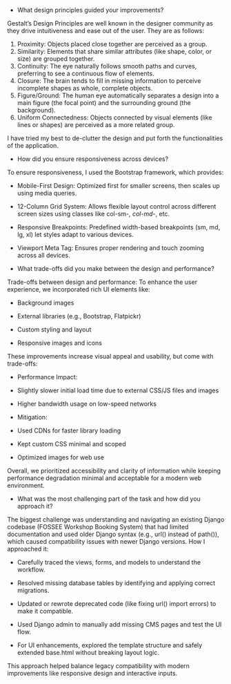 ﻿* What design principles guided your improvements?
        
Gestalt’s Design Principles are well known in the designer community as they drive intuitiveness and ease out of the user. They 	are as follows:
   1. Proximity:
	Objects placed close together are perceived as a group. 
   2. Similarity:
	Elements that share similar attributes (like shape, color, or size) are grouped together. 
   3. Continuity:
	The eye naturally follows smooth paths and curves, preferring to see a continuous flow of elements. 
   4. Closure:
	The brain tends to fill in missing information to perceive incomplete shapes as whole, complete objects. 
   5. Figure/Ground:
	The human eye automatically separates a design into a main figure (the focal point) and the surrounding ground (the background). 
   6. Uniform Connectedness:
	Objects connected by visual elements (like lines or shapes) are perceived as a more related group.

I have tried my best to de-clutter the design and put forth the functionalities of the application.

* How did you ensure responsiveness across devices?

  
To ensure responsiveness, I used the Bootstrap framework, which provides:
   * Mobile-First Design: Optimized first for smaller screens, then scales up using media queries.

   * 12-Column Grid System: Allows flexible layout control across different screen sizes using classes like col-sm-*, col-md-*, etc.

   * Responsive Breakpoints: Predefined width-based breakpoints (sm, md, lg, xl) let styles adapt to various devices.

   * Viewport Meta Tag: Ensures proper rendering and touch zooming across all devices.


* What trade-offs did you make between the design and performance?


Trade-offs between design and performance:
To enhance the user experience, we incorporated rich UI elements like:
  * Background images

  * External libraries (e.g., Bootstrap, Flatpickr)

  * Custom styling and layout

  * Responsive images and icons

These improvements increase visual appeal and usability, but come with trade-offs:
* Performance Impact:

* Slightly slower initial load time due to external CSS/JS files and images

* Higher bandwidth usage on low-speed networks

* Mitigation:

* Used CDNs for faster library loading

* Kept custom CSS minimal and scoped

* Optimized images for web use

Overall, we prioritized accessibility and clarity of information while keeping performance degradation minimal and acceptable for a modern web environment.

* What was the most challenging part of the task and how did you approach it?

  
The biggest challenge was understanding and navigating an existing Django codebase (FOSSEE Workshop Booking System) that had limited documentation and used older Django syntax (e.g., url() instead of path()), which caused compatibility issues with newer Django versions.
How I approached it:
* Carefully traced the views, forms, and models to understand the workflow.

* Resolved missing database tables by identifying and applying correct migrations.

* Updated or rewrote deprecated code (like fixing url() import errors) to make it compatible.

* Used Django admin to manually add missing CMS pages and test the UI flow.

* For UI enhancements, explored the template structure and safely extended base.html without breaking layout logic.

This approach helped balance legacy compatibility with modern improvements like responsive design and interactive inputs.
